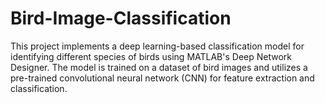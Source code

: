 # Bird-Image-Classification
This project implements a deep learning-based classification model for identifying different species of birds using MATLAB's Deep Network Designer. The model is trained on a dataset of bird images and utilizes a pre-trained convolutional neural network (CNN) for feature extraction and classification.
